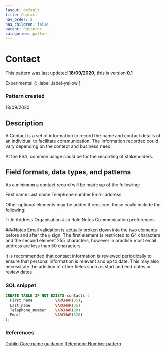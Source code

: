 ```yaml
---
layout: default
title: Contact
nav_order: 2
has_children: false
parent: Patterns
categories: pattern
---
```


# Contact

This pattern was last updated **18/09/2020**, this is version **0.1**

Experimental
{: .label .label-yellow }

### Pattern created

18/09/2020

## Description

A Contact is a set of information to record the name and contact details of an individual to facilitate communication.  The information recorded could vary depending on the context and business need.

At the FSA, common usage could be for the recording of stakeholders.

## Field formats, data types, and patterns

As a minimum a contact record will be made up of the following:

First name
Last name
Telephone number
Email address

Other optional elements may be added if required, these could include the following:

Title
Address
Organisation
Job Role
Notes
Communication preferences


###Notes
Email validation is actually broken down into the two elements before and after the `@` sign.  The first element is restricted to 64 characters and the second element 255 characters, however in practise most email address are less than 50 characters.  

It is recommended that contact information is reviewed periodically to ensure that personal information is relevant and up to date.  This may also necessitate the addition of other fields such as start and end dates or review dates

### SQL snippet
```sql
CREATE TABLE IF NOT EXISTS contacts (
  First_name          VARCHAR(35),
  Last_name           VARCHAR(35)
  Telephone_number    VARCHAR(20)
  Email               VARCHAR(320)
);
```

### References
[Dublin Core name guidance](https://www.dublincore.org/specifications/dublin-core/name-representation/)
[Telephone Number pattern](https://foodstandardsagency.github.io/enterprise-data-models/patterns/telephone-number.html)
